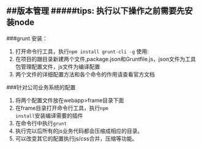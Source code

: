 ##版本管理
#####tips: 执行以下操作之前需要先安装node
-----
###grunt
安装：
1. 打开命令行工具，执行<code>npm install grunt-cli -g</code>
使用:
1. 在项目的跟目录新建两个文件,package.json和Gruntfile.js，json文件为工具包管理配置文件，js文件为编译配置
2. 两个文件的详细配置方法和各个命令的作用请查看官方文档

###针对公司业务系统的配置
1. 将两个配置文件放在webapp>frame目录下面
2. 在frame目录打开命令行工具，执行<code>npm install</code>安装编译需要的插件
3. 在命令行中执行<code>grunt</code>
4. 执行完以后所有的js业务代码都会压缩成相应的目录。
5. 可以改变其它的配置执行js/css合并，压缩等功能。
